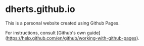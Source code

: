 # dherts.github.io
This is a personal website created using Github Pages.

For instructions, consult [Github's own guide] (https://help.github.com/en/github/working-with-github-pages).
